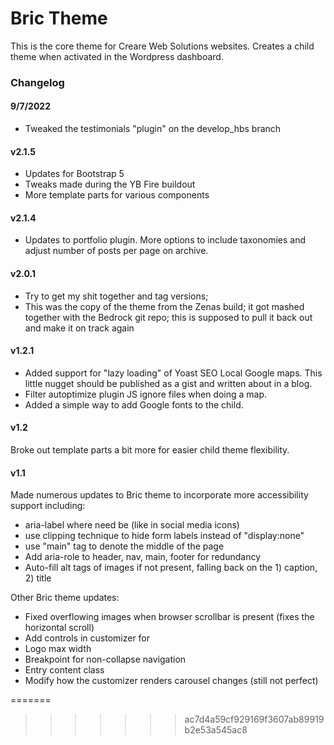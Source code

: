 # Bric Theme
This is the core theme for Creare Web Solutions websites. Creates a child theme when activated in the Wordpress dashboard.

### Changelog
#### 9/7/2022
- Tweaked the testimonials "plugin" on the develop_hbs branch
#### v2.1.5
- Updates for Bootstrap 5
- Tweaks made during the YB Fire buildout 
- More template parts for various components
#### v2.1.4
- Updates to portfolio plugin. More options to include taxonomies and adjust number of posts per page on archive.
#### v2.0.1
- Try to get my shit together and tag versions; 
- This was the copy of the theme from the Zenas build; it got mashed together with the Bedrock git repo; this is supposed to pull it back out and make it on track again
#### v1.2.1
- Added support for "lazy loading" of Yoast SEO Local Google maps. This little nugget should be published as a gist and written about in a blog.
- Filter autoptimize plugin JS ignore files when doing a map.
- Added a simple way to add Google fonts to the child.

#### v1.2
Broke out template parts a bit more for easier child theme flexibility.


#### v1.1
Made numerous updates to Bric theme to incorporate more accessibility support including:

- aria-label where need be (like in social media icons)
- use clipping technique to hide form labels instead of "display:none"
- use "main" tag to denote the middle of the page
- Add aria-role to header, nav, main, footer for redundancy
- Auto-fill alt tags of images if not present, falling back on the 1) caption, 2) title

Other Bric theme updates:

- Fixed overflowing images when browser scrollbar is present (fixes the horizontal scroll)
- Add controls in customizer for
- Logo max width
- Breakpoint for non-collapse navigation
- Entry content class
- Modify how the customizer renders carousel changes (still not perfect)

=======
>>>>>>> ac7d4a59cf929169f3607ab89919b2e53a545ac8
